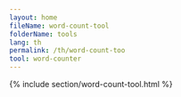 ```yaml
---
layout: home
fileName: word-count-tool
folderName: tools
lang: th
permalink: /th/word-count-too
tool: word-counter
---
```

{% include section/word-count-tool.html %}